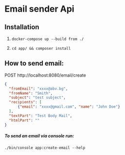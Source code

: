 # Email sender Api

## Installation 
1. `docker-compose up --build from ./`

2. `cd app/ && composer install`

## How to send email:

POST http://localhost:8080/email/create

```json
{
  "fromEmail": "xxxx@abv.bg",
  "fromName": "Smith",
  "subject": "test subject",
  "recipients": [
      {"email": "xxxx@gmail.com", "name": "John Doe"}
  ],
  "textPart": "Test Body Mail",
  "htmlPart": ""
}
```

##### To send an email via console run:

`./bin/console app:create-email --help`